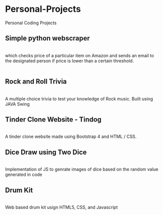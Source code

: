 # Personal-Projects
Personal Coding Projects
<h2> Simple python webscraper</h2><br> which checks price of a particular item on Amazon and sends an email to the designated person if price is lower than a certain threshold.<br>
<br>
<h2> Rock and Roll Trivia</h2>
<br> A multiple choice trivia to test your knowledge of Rock music. Built using JAVA Swing
<h2> Tinder Clone Website - Tindog </h2>
<br> A tinder clone website made using Bootstrap 4 and HTML / CSS. <br>
<h2> Dice Draw using Two Dice </h2>
<br> Implementation of JS to genrate images of dice based on the random value generated in code<br>
<h2> Drum Kit </h2>
<br> Web based drum kit usign HTML5, CSS, and Javascript<br>
